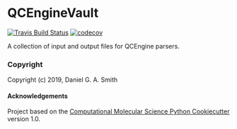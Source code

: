QCEngineVault
==============================
[//]: # (Badges)
[![Travis Build Status](https://travis-ci.org/MolSSI/QCEngineVault.png)](https://travis-ci.org/MolSSI/QCEngineVault)
[![codecov](https://codecov.io/gh/MolSSI/QCEngineVault/branch/master/graph/badge.svg)](https://codecov.io/gh/MolSSI/QCEngineVault/branch/master)

A collection of input and output files for QCEngine parsers.

### Copyright

Copyright (c) 2019, Daniel G. A. Smith


#### Acknowledgements
 
Project based on the 
[Computational Molecular Science Python Cookiecutter](https://github.com/molssi/cookiecutter-cms) version 1.0.
